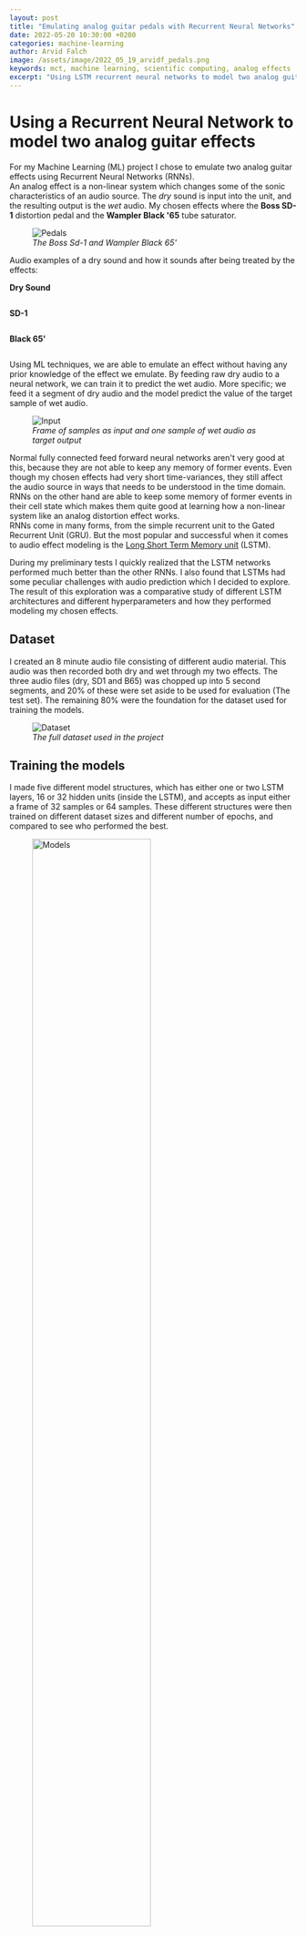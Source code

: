```yaml
---
layout: post
title: "Emulating analog guitar pedals with Recurrent Neural Networks"
date: 2022-05-20 10:30:00 +0200
categories: machine-learning
author: Arvid Falch
image: /assets/image/2022_05_19_arvidf_pedals.png
keywords: mct, machine learning, scientific computing, analog effects
excerpt: "Using LSTM recurrent neural networks to model two analog guitar pedals."
---
```




# **Using a Recurrent Neural Network to model two analog guitar effects**

For my Machine Learning (ML) project I chose to emulate two analog guitar effects using Recurrent Neural Networks (RNNs).    
An analog effect is a non-linear system which changes some of the sonic characteristics of an audio source. The *dry* sound is input into the unit, and the resulting output is the *wet* audio. My chosen effects where the **Boss SD-1** distortion pedal and the **Wampler Black '65** tube saturator.



<figure style="float: none">
   <img src="/assets/image/2022_05_19_arvidf_pedals.png" alt="Pedals" title="" width="auto" />
   <figcaption><i>The Boss Sd-1 and Wampler Black 65'</i></figcaption>
</figure>

Audio examples of a dry sound and how it sounds after being treated by the effects:

**Dry Sound**

<div class="waveform" id="Dry_1"></div>

**SD-1**

<div class="waveform" id="SD1_1"></div>

**Black 65'**

<div class="waveform" id="B65_1"></div>

Using ML techniques, we are able to emulate an effect without having any prior knowledge of the effect we emulate. By feeding raw dry audio to a neural network, we can train it to predict the wet audio. More specific; we feed it a segment of dry audio and the model predict the value of the target sample of wet audio.

<figure style="float: none">
   <img src="/assets/image/2022_05_19_arvidf_feature_input.png" alt="Input" title="" width="auto" />
   <figcaption><i>Frame of samples as input and one sample of wet audio as target output</i></figcaption>
</figure>


Normal fully connected feed forward neural networks aren't very good at this, because they are not able to keep any memory of former events. Even though my chosen effects had very short time-variances, they still affect the audio source in ways that needs to be understood in the time domain. RNNs on the other hand are able to keep some memory of former events in their cell state which makes them quite good at learning how a non-linear system like an analog distortion effect works.  
RNNs come in many forms, from the simple recurrent unit to the Gated Recurrent Unit (GRU). But the most popular and successful when it comes to audio effect modeling is the [Long Short Term Memory unit](https://colah.github.io/posts/2015-08-Understanding-LSTMs/) (LSTM).  

During my preliminary tests I quickly realized that the LSTM networks performed much better than the other RNNs. I also found that LSTMs had some peculiar challenges with audio prediction which I decided to explore. The result of this exploration was a comparative study of different LSTM architectures and different hyperparameters and how they performed modeling my chosen effects.

## **Dataset**

I created an 8 minute audio file consisting of different audio material. This audio was then recorded both dry and wet through my two effects. The three audio files (dry, SD1 and B65) was chopped up into 5 second segments, and 20% of these were set aside to be used for evaluation (The test set). The remaining 80% were the foundation for the dataset used for training the models.

<figure style="float: none">
   <img src="/assets/image/2022_05_19_arvidf_DatasetDryNotated.png" alt="Dataset" title="" width="auto" />
   <figcaption><i>The full dataset used in the project</i></figcaption>
</figure>

## **Training the models**

I made five different model structures, which has either one or two LSTM layers, 16 or 32 hidden units (inside the LSTM), and accepts as input either a frame of 32 samples or 64 samples. These different structures were then trained on different dataset sizes and different number of epochs, and compared to see who performed the best.

<figure style="float: none">
   <img src="/assets/image/2022_05_19_arvidf_models.png" alt="Models" title="" height="auto" width="70%" />
   <figcaption><i>The five model structures.</i></figcaption>
</figure>


Using [Tensorflow](https://www.tensorflow.org/) with the [Keras API](https://keras.io/), I trained hundred of models, and collected evaluation metrics from all of them which I used for analysis.   
It took quite some time.  
And every week or so I would come up with a tiny improvement and as a result I had to redo everything from scratch.

## **Results**

To put it simple, the results can be explained this way:

1. The models performed better on the SD-1 than the Black 65' when we look at the evaluation metrics. But when you audition the predicted audio and the target output it's hard to tell which effect is most similar.

**SD-1 True output**

<div class="waveform" id="SD1_True"></div>

**SD-1 Predicted Output**

<div class="waveform" id="SD1_Predicted"></div>

**Black 65' True Output**

<div class="waveform" id="B65_True"></div>


**Black 65' Predicted Output**

<div class="waveform" id="B65_Predicted"></div>


2. The bigger the model structure, the better the evaluation metric scores were. Evaluation metrics were the Mean Absolute Error (mae), Coefficient of Determination (R2) and Error to Signal Ratio (ESR).
3. The bigger the dataset, the better the evaluation metric scores were.
All the best performing models were trained on 500k frames of either 32 or 64 samples.

<figure style="float: none">
   <img src="/assets/image/2022_05_19_arvidf_SD1_perf.png" alt="SD1 Performance" title="" height="auto"  width="65%" />
   <figcaption><i>Evaluation metrics for the best performing models on the SD-1.</i></figcaption>
</figure>

<figure style="float: none">
   <img src="/assets/image/2022_05_19_arvidf_B65_perf.png" alt="B65 Performance" title="" height="auto%" width="65%" />
   <figcaption><i>Evaluation metrics for the best performing models on the B 65'.</i></figcaption>
</figure>

4. The evaluation metric scores did not necessarily correspond to my subjective perception of the similarity of the predicted versus the target output.
5. The longer the models trained, the better the evaluation metric scores were, however the more they added unwanted high frequency material (noise and aliasing).
6. Visually inspecting spectrograms and waveforms often tells a different story than the evaluation metrics.    


<figure style="float: none">
   <img src="/assets/image/2022_05_19_arvidf_waveformcompare 2.png" alt="Waveforms" title="" width="auto" />
   <figcaption><i>Waveforms of dry audio, target output and predicted output.</i></figcaption>
</figure>

### **Noise and aliasing**

In ML, an epoch is one training iteration through the whole training set. The number of epochs then determines for how long the model is allowed to train. Training for too many epochs can result in overfitting, or in the case of this project; noise and aliasing.
Here you can see how the models first learn to emulate the low frequency content, then slowly learn to add the high frequency content. After 50+ epochs they start to add erroneous high frequent noise and aliasing artifacts.
These examples were made with a dataset of 116 seconds of dry audio, rather small compared to the biggest datasets used for my experiments. However bigger datasets would cause the same behaviour:  


<figure style="float: none">
   <img src="/assets/image/2022_05_19_arvidf_target_output.png" alt="Target" title="" width="auto" />
   <figcaption><i>Spectrogram of Target Output.</i></figcaption>
</figure>

### **True output**
<div class="waveform" id="Target_output"></div>

<figure style="float: none">
   <img src="/assets/image/2022_05_19_arvidf_20epochs.png" alt="20epochs" title="" width="auto" />
   <figcaption><i>Spectrogram of prediction after 20 epochs.</i></figcaption>
</figure>

### **Predicted output after 20 epochs**
<div class="waveform" id="20_epochs"></div>

<figure style="float: none">
   <img src="/assets/image/2022_05_19_arvidf_35epochs.png" alt="35epochs" title="" width="auto" />
   <figcaption><i>Spectrogram of prediction after 35 epochs.</i></figcaption>
</figure>

### **Predicted output after 35 epochs**
<div class="waveform" id="35_epochs"></div>

<figure style="float: none">
   <img src="/assets/image/2022_05_19_arvidf_50epochs.png" alt="50epochs" title="" width="auto" />
   <figcaption><i>Spectrogram of prediction after 50 epochs.</i></figcaption>
</figure>

### **Predicted output after 50 epochs**
<div class="waveform" id="50_epochs"></div>

<figure style="float: none">
   <img src="/assets/image/2022_05_19_arvidf_80epochs.png" alt="80epochs" title="" width="auto" />
   <figcaption><i>Spectrogram of prediction after 80 epochs.</i></figcaption>
</figure>

### **Predicted output after 80 epochs**
<div class="waveform" id="80_epochs"></div>

<figure style="float: none">
   <img src="/assets/image/2022_05_19_arvidf_200epochs.png" alt="200epochs" title="" width="auto" />
   <figcaption><i>Spectrogram of prediction after 200 epochs.</i></figcaption>
</figure>


### **Predicted output after 200 epochs**
<div class="waveform" id="200_epochs"></div>




This could however be because the LSTMs are doing a great job emulating the analog effects. All analog effects are non-linear, and non-linear systems will always produce content above the [Nyquist Frequency](https://en.wikipedia.org/wiki/Nyquist_frequency), called the intermodulation product. Whenever audio goes through the process of Analog-to-Digital conversion, this is handled by a low pass filter filtering out the information around and above the Nyquist frequency. However because the high frequency content predicted by the models happens inside the digital domain, no such filtering is possible.  

## **Takeaways**

1. LSTM networks are pretty good at modeling analog effects with short time-variances. However they don't work that well if the effect has longer time-variances (phasers, chorus) or memory (delay, reverb).
2. It's hard to evaluate how similar a predicted audio signal is to its target audio signal. Evaluation metrics underestimate low energy high frequency information, in other words they don't "hear" the noisy stuff.
3. Smaller and less computationally expensive models can produce pretty good results, the performance gain achieved by adding layers or more hidden units to a LSTM network are small compared to the added computational cost.
4. Working with raw audio, the size of your dataset gets big. In this project I avoided using any feature extraction to analyse how the LSTM networks learn and predict when fed with raw audio.

The code is available at [Github](https://github.com/arvidfalch/blackboxRNNmodeling).







<!-- END OF BLOG POST -->

<style>

.btn {
  color: #fff;
  background-color: #2c3e50;
  border-color: #2c3e50;

  border: 1px solid transparent;
  padding: .375rem .75rem;
  font-size: 1rem;
  border-radius: .25rem;
  transition: color .15s ease-in-out,background-color .15s ease-in-out,border-color .15s ease-in-out,box-shadow .15s ease-in-out;
}

/* Darker background on mouse-over */
.btn:hover {
  background-color: RoyalBlue;

}

button:not(:disabled) {
  cursor: pointer;
}

code {
  color: #e83e8c;
  /* word-wrap: break-word; */
}

.waveform {
  display: flex;
  flex-direction: column;
  width: 90%;
  margin: auto;
}

</style>

<!-- external lib used to display waveforms -->
<!-- <script src="https://unpkg.com/wavesurfer.js"></script> -->
<script src="https://unpkg.com/wavesurfer.js@5.0.1/dist/wavesurfer.js"></script>

<script>

const audioSamples = [

    {
        path: "/assets/audio/2022_05_19_arvidf_Dry_ex.mp3",
        anchor: "Dry_1",
        color: "#ffa600",
        alert: false,
    },
    {
        path: "/assets/audio/2022_05_19_arvidf_SD1_ex.mp3",
        anchor: "SD1_1",
        color: "#328d78",
        alert: false,
    },

    {
        path: "/assets/audio/2022_05_19_arvidf_B65_ex.mp3",
        anchor: "B65_1",
        color: "#D93821",
        alert: false,
    },
    {
        path: "/assets/audio/2022_05_19_arvidf_SD1_true.mp3",
        anchor: "SD1_True",
        color: "#1869ca",
        alert: false,
    },

    {
       path: "/assets/audio/2022_05_19_arvidf_predictedSD1.mp3",
       anchor: "SD1_Predicted",
       color: "blue",
       alert: false,
     },
     {
         path: "/assets/audio/2022_05_19_arvidf_true_B65.mp3",
         anchor: "B65_True",
         color: "#ffa600",
         alert: false,
     },
     {
         path: "/assets/audio/2022_05_19_arvidf_predictedB65.mp3",
         anchor: "B65_Predicted",
         color: "#328d78",
         alert: false,
     },

     {
         path: "/assets/audio/2022_05_19_arvidf_original_wet_epochs.mp3",
         anchor: "Target_output",
         color: "#D93821",
         alert: false,
     },
     {
         path: "/assets/audio/2022_05_19_arvidf_20epochs.mp3",
         anchor: "20_epochs",
         color: "#1869ca",
         alert: false,
     },

     {
        path: "/assets/audio/2022_05_19_arvidf_35epochs.mp3",
        anchor: "35_epochs",
        color: "blue",
        alert: false,
      },
      {
         path: "/assets/audio/2022_05_19_arvidf_50epochs.mp3",
         anchor: "50_epochs",
         color: "blue",
         alert: false,
       },
       {
           path: "/assets/audio/2022_05_19_arvidf_80epochs.mp3",
           anchor: "80_epochs",
           color: "#ffa600",
           alert: false,
       },
       {
           path: "/assets/audio/2022_05_19_arvidf_200epochs.mp3",
           anchor: "200_epochs",
           color: "#328d78",
           alert: false,
       },


];

const addPlayText = (sample) => "Play" + (sample.alert ? "  ⚠️" : "");

audioSamples.forEach((sample) => {
    const id = sample.anchor;
    const waveformDiv = document.querySelector("#" + id);

    const playButton = document.createElement("button");
    playButton.id = "button-" + id;
    playButton.style.margin = "auto";
    playButton.classList = "btn btn-primary";
    playButton.innerText = "Play";

    const wavesurfer = WaveSurfer.create({
        container: "#" + id,
        mediaControls: true,
        height: 64,
        waveColor: sample.color,
    });
    wavesurfer.load(sample.path);
    wavesurfer.once("ready", () => {
        waveformDiv.appendChild(playButton);
        playButton.onclick = () => {
            wavesurfer.playPause();
            if (playButton.innerText.startsWith("Pause")) {
                playButton.innerText = "Play";
            } else if (playButton.innerText.startsWith("Play")) {
                playButton.innerText = "Pause";
            }
        };
    });
    wavesurfer.once("finish", () => {
        playButton.innerText = "Play";
    });
});

</script>

